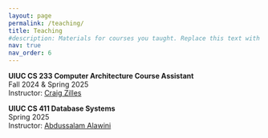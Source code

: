 ```yaml
---
layout: page
permalink: /teaching/
title: Teaching
#description: Materials for courses you taught. Replace this text with your description.
nav: true
nav_order: 6
---
```


**UIUC CS 233 Computer Architecture Course Assistant**  
Fall 2024 & Spring 2025  
Instructor: [Craig Zilles](https://zilles.cs.illinois.edu/)

**UIUC CS 411 Database Systems**  
Spring 2025  
Instructor: [Abdussalam Alawini](https://alawini.web.illinois.edu/teaching/database-systems/)